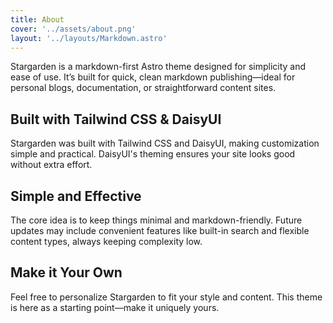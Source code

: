 ```yaml
---
title: About
cover: '../assets/about.png'
layout: '../layouts/Markdown.astro'
---
```


Stargarden is a markdown-first Astro theme designed for simplicity and ease of use. It’s built for quick, clean markdown publishing—ideal for personal blogs, documentation, or straightforward content sites.

## Built with Tailwind CSS & DaisyUI
Stargarden was built with Tailwind CSS and DaisyUI, making customization simple and practical. DaisyUI's theming ensures your site looks good without extra effort.

## Simple and Effective
The core idea is to keep things minimal and markdown-friendly. Future updates may include convenient features like built-in search and flexible content types, always keeping complexity low.

## Make it Your Own
Feel free to personalize Stargarden to fit your style and content. This theme is here as a starting point—make it uniquely yours.
